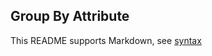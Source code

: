 ## Group By Attribute

This README supports Markdown, see [syntax](https://help.github.com/articles/markdown-basics/)

